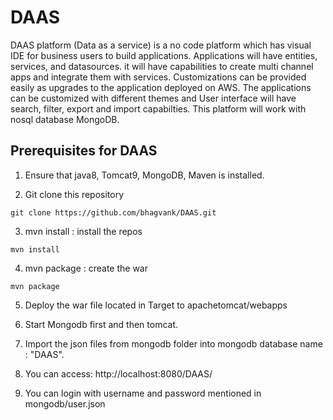 # DAAS

 DAAS platform (Data as a service) is a no code platform which has visual IDE for business users to build applications. Applications will have entities, services, and datasources. it will have capabilities to create multi channel apps and integrate them with services. Customizations can be provided easily as upgrades to the application deployed on AWS.  The applications can be customized with different themes and User interface will have search, filter, export and import capabilties. This platform will work with nosql database MongoDB.

## Prerequisites for DAAS

1. Ensure that  java8, Tomcat9, MongoDB, Maven is installed.
  
  
2. Git clone this repository
```
git clone https://github.com/bhagvank/DAAS.git

```
3. mvn install : install the repos
```
mvn install
```

4. mvn package : create the war
```
mvn package
```
5. Deploy the war file located in Target to apachetomcat/webapps

6. Start Mongodb first and then tomcat. 

7. Import the json files from mongodb folder into mongodb database name : "DAAS".

8. You can access: http://localhost:8080/DAAS/

9. You can login with username  and password mentioned in mongodb/user.json



